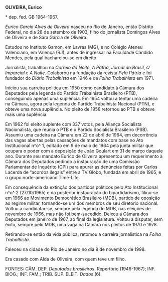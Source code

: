 **OLIVEIRA, Eurico**

\* dep. fed. GB 1964-1967.

*Eurico Garcia Alves de Oliveira* nasceu no Rio de Janeiro, então
Distrito Federal, no dia 28 de setembro de 1903, filho do jornalista
Domingos Alves de Oliveira e de Sara Garcia de Oliveira.

Estudou no Instituto Gamon, em Lavras (MG), e no Colégio Ateneu
Valenciano, em Valença (RJ), antes de ingressar na Faculdade Cândido
Mendes, pela qual bacharelou-se em direito.

Jornalista, trabalhou no *Correio da Noite*, *A Pátria*, *Jornal do
Brasil*, *O Imparcial* e *A Noite*. Colaborou na fundação da revista
*Pela Pátria* e foi fundador do *Diário* *Trabalhista* em 1946 e da
*Folha* *Trabalhista* em 1971.

Iniciou sua carreira política em 1950 como candidato à Câmara dos
Deputados pela legenda do Partido Trabalhista Brasileiro (PTB),
conseguindo apenas uma suplência. Em 1954 voltou a tentar uma cadeira na
Câmara, agora pela legenda do Partido Trabalhista Nacional (PTN), e
obteve uma nova suplência. No pleito de 1958 retornou ao PTB e obteve
mais uma suplência.

Em 1962 foi eleito suplente com 337 votos, pela Aliança Socialista
Nacionalista, que reunia o PTB e o Partido Socialista Brasileiro (PSB).
Assumiu uma cadeira na Câmara em 22 de abril de 1964, em decorrência das
vagas abertas pelas cassações de mandatos com base no Ato Institucional
n^o^ 1, editado em 9 de maio de 1964 pela junta militar que ocupara o
poder com a deposição de João Goulart em 31 de março daquele ano.
Durante seu mandato Eurico de Oliveira apresentou um requerimento à
Câmara dos Deputados pedindo a instauração de uma Comissão Parlamentar
de Inquérito (CPI) para apurar as denúncias feitas por Carlos Lacerda de
“acordos ilegais” entre a TV Globo, fundada em abril de 1965, e o grupo
norte-americano Time-Life.

Em consequência da extinção dos partidos políticos pelo Ato
Institucional n^o^ 2 (27/10/1965) e da posterior instauração do
bipartidarismo, filiou-se em 1966 ao Movimento Democrático Brasileiro
(MDB), partido de oposição ao regime militar, tornando-se um dos membros
de seu diretório nacional. Voltou a candidatar-se, sempre pela legenda
do MDB, nas eleições de novembro de 1966, mas não foi bem-sucedido.
Deixou a Câmara dos Deputados em janeiro de 1967, ao final da
legislatura. Voltou a disputar, sem êxito, sempre pelo MDB, uma vaga na
Câmara nos pleitos de 1970 e 1978.

Retirando-se então da vida pública, retomou a carreira jornalística na
*Folha Trabalhista*.

Faleceu na cidade do Rio de Janeiro no dia 9 de novembro de 1998.

Era casado com Alda de Oliveira, com quem teve um filho.

FONTES: CÂM. DEP. *Deputados brasileiros*. Repertório (1946-1967); INF.
BIOG.; INF. FAM.; TRIB. SUP. ELEIT. *Dados* (6).

